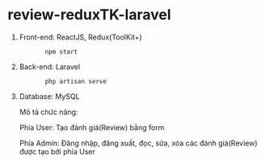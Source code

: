 # review-reduxTK-laravel

1. Front-end: ReactJS, Redux(ToolKit+)      

              npm start
2. Back-end: Laravel                    
              
              php artisan serve
3. Database: MySQL

      Mô tả chức năng: 

      Phía User: Tạo đánh giá(Review) bằng form 

      Phía Admin: Đăng nhập, đăng xuất, đọc, sửa, xóa các đánh giá(Review) được tạo bởi phía User
